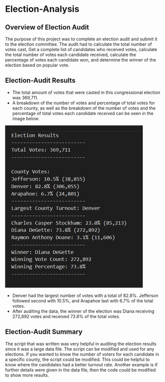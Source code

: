 # Election-Analysis
## Overview of Election Audit
The purpose of this project was to complete an election audit and submit it to the election committee. The audit had to calculate the total number of votes cast, Get a complete list of candidates who received votes, calculate the total number of votes each candidate received, calculate the percentage of votes each candidate won, and determine the winner of the election based on popular vote.
## Election-Audit Results
* The total amount of votes that were casted in this congressional election was 369,711. 
* A breakdown of the  number of votes and percentage of total votes for each county, as well as the breakdown of  the number of votes and the percentage of total votes each candidate received can be seen in the image below. 


<img src="election_results.png"/>  

* Denver had the largest number of votes with a total of 82.8%. Jefferson followed second with 10.5%, and Arapahoe last with 6.7%  of the total votes.
* After auditing the data, the winner of the election was Diana receiving 272,892 votes and received 73.8% of the total votes. 
## Election-Audit Summary
The script that was written was very helpful in auditing the election results since it was a large data file. The script can be modified and used for any elections. If you wanted to know the number of voters for each candidate in a specific county, the script could be modified. This could be helpful to know where the candidates had a better turnout rate. Another example is if further details were given in the data file, then the code could be modified to show more results. 
